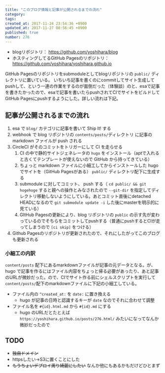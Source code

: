 ```yaml
---
title: "このブログ情報と記事が公開されるまでの流れ"
category: 
tags: 
created_at: 2017-11-24 23:54:36 +0900
updated_at: 2017-11-27 08:56:45 +0900
published: true
number: 276
---
```


- blogリポジトリ： https://github.com/yoshihara/blog
- ホスティングしてるGitHub Pagesのリポジトリ：https://github.com/yoshihara/yoshihara.github.io

GitHub Pagesのリポジトリをsubmoduleとしてblogリポジトリの `public/` ディレクトリに置いている。
いちいち記事を書くのにcommitしてサイト生成してpushして、という一連の作業をするのが面倒だった（体験談）のと、esaで記事を書きたかったので、esaで記事を書いたらpushされてCIでサイトをビルドしてGitHub Pagesにpushするようにした。詳しい流れは下記。

## 記事が公開されるまでの流れ

1. esa で `blog/` カテゴリに記事を書いて Ship It! する
1. webhook で blog リポジトリの `contents/posts/`ディレクトリ に記事の markdown ファイルが push される
1. CircleCI がそのコミットをトリガーにして CI を走らせる
    1. CI の中で静的サイトジェネレータの `hugo` をインストール（aptで入れると古くてテンプレートが使えないので GitHub から持ってきている）
    1. ちょっと markdown ファイルに小細工してからインストールした hugo でサイトを（GitHub Pagesがある） `public/` ディレクトリ配下に生成する
    1. submodule に対してコミット、 push する（ `cd public/ && git hogehoge` すると親への操作とみなされたので `--git-dir` を指定してディレクトリ移動しないようにしている。あとコミット直後にdetached HEADになるので `git submodule update -i` した後にmasterを明示的に見ている）
    1. GItHub Pagesの更新により、blog リポジトリの `public` の示す先が変わっているのでそちらをコミットしてpushする（普通にpushするとCIが走ってしまうので `[ci skip]` をつける）
1. Github Pagesのリポジトリが更新されたので、それにしたがってこのブログも更新される

### 小細工の内訳

`content/posts` 配下にあるmarkdownファイルが記事の元データとなる。が、hugo で記事を作るにはファイル内容をちょっと帰る必要があったり、あと記事のURLが微妙だった。ので、CIでサイト作る前にシェルスクリプトを実行して `content/posts/`配下のmarkdownファイルに下記の小細工している。

- ファイル内の `^created_at:` を `date:` に置き換える
    - hugo が記事の日時と認識するキーが `date` なのでそれに合わせて調整
- ファイル名を `#{id}.html.md` から `#{id}.md` にする
    - hugo のURLだとたとえば `https://yoshihara.github.io/posts/276.html/` みたいになってなんか微妙だったので

## TODO

- ~~独自ドメイン~~
- httpsしたい→S3に置くことにした
- ~~もうちょいデプロイ周り綺麗にしたい~~ なんか他にもあるかもだけどひとまず
